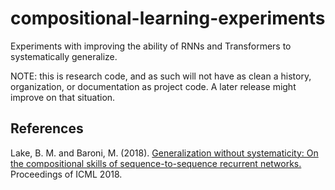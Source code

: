 # compositional-learning-experiments
Experiments with improving the ability of RNNs and Transformers to systematically generalize.

NOTE: this is research code, and as such will not have as clean a history, organization, or documentation as project code.
A later release might improve on that situation.

## References
Lake, B. M. and Baroni, M. (2018). [Generalization without systematicity: On the compositional skills of sequence-to-sequence recurrent networks.](https://arxiv.org/abs/1711.00350) Proceedings of ICML 2018.
